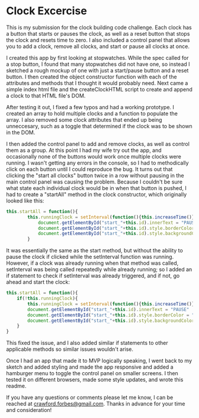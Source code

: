 # Clock Excercise

This is my submission for the clock building code challenge. Each clock has a button that starts or pauses the clock, as well as a reset button that stops the clock and resets time to zero. I also included a control panel that allows you to add a clock, remove all clocks, and start or pause all clocks at once. 

I created this app by first looking at stopwatches. While the spec called for a stop button, I found that many stopwatches did not have one, so instead I sketched a rough mockup of one with just a start/pause button and a reset button. I then created the object constructor function with each of the attributes and methods that I thought it would probably need. Next came a simple index html file and the createClockHTML script to create and append a clock to that HTML file's DOM. 

After testing it out, I fixed a few typos and had a working prototype. I created an array to hold multiple clocks and a function to populate the array. I also removed some clock attributes that ended up being unneccesary, such as a toggle that determined if the clock was to be shown in the DOM. 

I then added the control panel to add and remove clocks, as well as control them as a group. At this point I had my wife try out the app, and occasionally none of the buttons would work once multiple clocks were running. I wasn't getting any errors in the console, so I had to methodically click on each button until I could reproduce the bug. It turns out that clicking the "start all clocks" button twice in a row without pausing in the main control panel was causing the problem. Because I couldn't be sure what state each individual clock would be in when that button is pushed, I had to create a "startAll" method in the clock constructor, which originally looked like this:

```javascript
this.startAll = function(){
		this.runningClock = setInterval(function(){this.increaseTime()}.bind(this), this.interval)
			document.getElementById("start_"+this.id).innerText = "PAUSE"
			document.getElementById("start_"+this.id).style.borderColor = "firebrick"
			document.getElementById("start_"+this.id).style.backgroundColor = "red"
		}
```
It was essentially the same as the start method, but without the ability to pause the clock if clicked while the setInterval function was running. However, if a clock was already running when that method was called, setInterval was being called repeatedly while already running; so I added an if statement to check if setInterval was already triggered, and if not, go ahead and start the clock:

```javascript
this.startAll = function(){
	if(!this.runningClock){
		this.runningClock = setInterval(function(){this.increaseTime()}.bind(this), this.interval)
		document.getElementById("start_"+this.id).innerText = "PAUSE"
		document.getElementById("start_"+this.id).style.borderColor = "firebrick"
		document.getElementById("start_"+this.id).style.backgroundColor = "red"
	}
}
```

This fixed the issue, and I also added similar if statements to other applicable methods so similar issues wouldn't arise.

Once I had an app that made it to MVP logically speaking, I went back to my sketch and added styling and made the app responsive and added a hamburger menu to toggle the control panel on smaller screens. I then tested it on different browsers, made some style updates, and wrote this readme.

If you have any questions or comments please let me know, I can be reached at crawford.forbes@gmail.com. Thanks in advance for your time and consideration!

